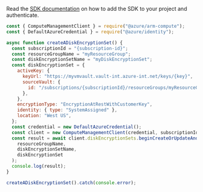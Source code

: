 Read the [SDK documentation](https://github.com/Azure/azure-sdk-for-js/blob/%40azure%2Farm-compute_17.3.1/sdk/compute/arm-compute/README.md) on how to add the SDK to your project and authenticate.

```javascript
const { ComputeManagementClient } = require("@azure/arm-compute");
const { DefaultAzureCredential } = require("@azure/identity");

async function createADiskEncryptionSet() {
  const subscriptionId = "{subscription-id}";
  const resourceGroupName = "myResourceGroup";
  const diskEncryptionSetName = "myDiskEncryptionSet";
  const diskEncryptionSet = {
    activeKey: {
      keyUrl: "https://myvmvault.vault-int.azure-int.net/keys/{key}",
      sourceVault: {
        id: "/subscriptions/{subscriptionId}/resourceGroups/myResourceGroup/providers/Microsoft.KeyVault/vaults/myVMVault",
      },
    },
    encryptionType: "EncryptionAtRestWithCustomerKey",
    identity: { type: "SystemAssigned" },
    location: "West US",
  };
  const credential = new DefaultAzureCredential();
  const client = new ComputeManagementClient(credential, subscriptionId);
  const result = await client.diskEncryptionSets.beginCreateOrUpdateAndWait(
    resourceGroupName,
    diskEncryptionSetName,
    diskEncryptionSet
  );
  console.log(result);
}

createADiskEncryptionSet().catch(console.error);
```
